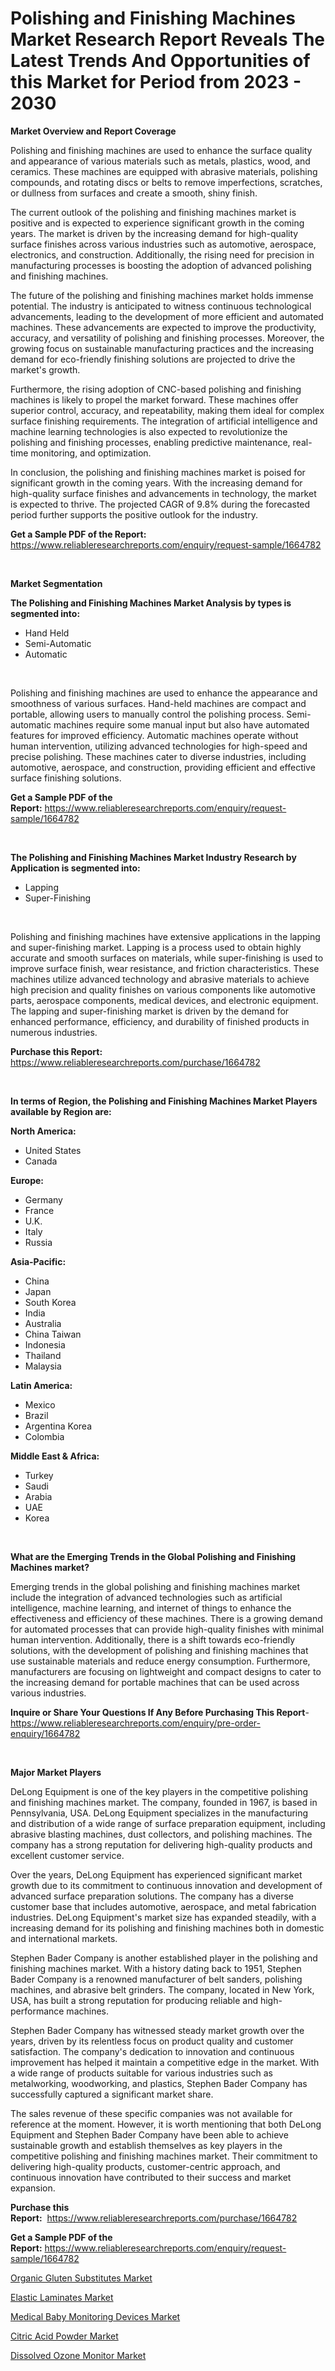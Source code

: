 <p><h1>Polishing and Finishing Machines Market Research Report Reveals The Latest Trends And Opportunities of this Market for Period from 2023 - 2030</h1></p><p><strong>Market Overview and Report Coverage</strong></p>
<p><p>Polishing and finishing machines are used to enhance the surface quality and appearance of various materials such as metals, plastics, wood, and ceramics. These machines are equipped with abrasive materials, polishing compounds, and rotating discs or belts to remove imperfections, scratches, or dullness from surfaces and create a smooth, shiny finish.</p><p>The current outlook of the polishing and finishing machines market is positive and is expected to experience significant growth in the coming years. The market is driven by the increasing demand for high-quality surface finishes across various industries such as automotive, aerospace, electronics, and construction. Additionally, the rising need for precision in manufacturing processes is boosting the adoption of advanced polishing and finishing machines.</p><p>The future of the polishing and finishing machines market holds immense potential. The industry is anticipated to witness continuous technological advancements, leading to the development of more efficient and automated machines. These advancements are expected to improve the productivity, accuracy, and versatility of polishing and finishing processes. Moreover, the growing focus on sustainable manufacturing practices and the increasing demand for eco-friendly finishing solutions are projected to drive the market's growth.</p><p>Furthermore, the rising adoption of CNC-based polishing and finishing machines is likely to propel the market forward. These machines offer superior control, accuracy, and repeatability, making them ideal for complex surface finishing requirements. The integration of artificial intelligence and machine learning technologies is also expected to revolutionize the polishing and finishing processes, enabling predictive maintenance, real-time monitoring, and optimization.</p><p>In conclusion, the polishing and finishing machines market is poised for significant growth in the coming years. With the increasing demand for high-quality surface finishes and advancements in technology, the market is expected to thrive. The projected CAGR of 9.8% during the forecasted period further supports the positive outlook for the industry.</p></p>
<p><strong>Get a Sample PDF of the Report:</strong> <a href="https://www.reliableresearchreports.com/enquiry/request-sample/1664782">https://www.reliableresearchreports.com/enquiry/request-sample/1664782</a></p>
<p>&nbsp;</p>
<p><strong>Market Segmentation</strong></p>
<p><strong>The Polishing and Finishing Machines Market Analysis by types is segmented into:</strong></p>
<p><ul><li>Hand Held</li><li>Semi-Automatic</li><li>Automatic</li></ul></p>
<p>&nbsp;</p>
<p><p>Polishing and finishing machines are used to enhance the appearance and smoothness of various surfaces. Hand-held machines are compact and portable, allowing users to manually control the polishing process. Semi-automatic machines require some manual input but also have automated features for improved efficiency. Automatic machines operate without human intervention, utilizing advanced technologies for high-speed and precise polishing. These machines cater to diverse industries, including automotive, aerospace, and construction, providing efficient and effective surface finishing solutions.</p></p>
<p><strong>Get a Sample PDF of the Report:</strong>&nbsp;<a href="https://www.reliableresearchreports.com/enquiry/request-sample/1664782">https://www.reliableresearchreports.com/enquiry/request-sample/1664782</a></p>
<p>&nbsp;</p>
<p><strong>The Polishing and Finishing Machines Market Industry Research by Application is segmented into:</strong></p>
<p><ul><li>Lapping</li><li>Super-Finishing</li></ul></p>
<p>&nbsp;</p>
<p><p>Polishing and finishing machines have extensive applications in the lapping and super-finishing market. Lapping is a process used to obtain highly accurate and smooth surfaces on materials, while super-finishing is used to improve surface finish, wear resistance, and friction characteristics. These machines utilize advanced technology and abrasive materials to achieve high precision and quality finishes on various components like automotive parts, aerospace components, medical devices, and electronic equipment. The lapping and super-finishing market is driven by the demand for enhanced performance, efficiency, and durability of finished products in numerous industries.</p></p>
<p><strong>Purchase this Report:</strong>&nbsp; <a href="https://www.reliableresearchreports.com/purchase/1664782">https://www.reliableresearchreports.com/purchase/1664782</a></p>
<p>&nbsp;</p>
<p><strong>In terms of Region, the Polishing and Finishing Machines Market Players available by Region are:</strong></p>
<p>
    <p> <strong> North America: </strong>
        <ul>
            <li>United States</li>
            <li>Canada</li>
        </ul>
        </p> 
    <p> <strong> Europe: </strong>
        <ul>
            <li>Germany</li>
            <li>France</li>
            <li>U.K.</li>
            <li>Italy</li>
            <li>Russia</li>
        </ul>
        </p> 
    <p> <strong> Asia-Pacific: </strong>
        <ul>
            <li>China</li>
            <li>Japan</li>
            <li>South Korea</li>
            <li>India</li>
            <li>Australia</li>
            <li>China Taiwan</li>
            <li>Indonesia</li>
            <li>Thailand</li>
            <li>Malaysia</li>
        </ul>
        </p> 
    <p> <strong> Latin America: </strong>
        <ul>
            <li>Mexico</li>
            <li>Brazil</li>
            <li>Argentina Korea</li>
            <li>Colombia</li>
        </ul>
        </p> 
    <p> <strong> Middle East & Africa: </strong>
        <ul>
            <li>Turkey</li>
            <li>Saudi</li>
            <li>Arabia</li>
            <li>UAE</li>
            <li>Korea</li>
        </ul>
    </p>
    </p>
<p>&nbsp;</p>
<p><strong>What are the Emerging Trends in the Global Polishing and Finishing Machines market?</strong></p>
<p><p>Emerging trends in the global polishing and finishing machines market include the integration of advanced technologies such as artificial intelligence, machine learning, and internet of things to enhance the effectiveness and efficiency of these machines. There is a growing demand for automated processes that can provide high-quality finishes with minimal human intervention. Additionally, there is a shift towards eco-friendly solutions, with the development of polishing and finishing machines that use sustainable materials and reduce energy consumption. Furthermore, manufacturers are focusing on lightweight and compact designs to cater to the increasing demand for portable machines that can be used across various industries.</p></p>
<p><strong>Inquire or Share Your Questions If Any Before Purchasing This Report</strong>- <a href="https://www.reliableresearchreports.com/enquiry/pre-order-enquiry/1664782">https://www.reliableresearchreports.com/enquiry/pre-order-enquiry/1664782</a></p>
<p>&nbsp;</p>
<p><strong>Major Market Players</strong></p>
<p><p>DeLong Equipment is one of the key players in the competitive polishing and finishing machines market. The company, founded in 1967, is based in Pennsylvania, USA. DeLong Equipment specializes in the manufacturing and distribution of a wide range of surface preparation equipment, including abrasive blasting machines, dust collectors, and polishing machines. The company has a strong reputation for delivering high-quality products and excellent customer service.</p><p>Over the years, DeLong Equipment has experienced significant market growth due to its commitment to continuous innovation and development of advanced surface preparation solutions. The company has a diverse customer base that includes automotive, aerospace, and metal fabrication industries. DeLong Equipment's market size has expanded steadily, with a increasing demand for its polishing and finishing machines both in domestic and international markets.</p><p>Stephen Bader Company is another established player in the polishing and finishing machines market. With a history dating back to 1951, Stephen Bader Company is a renowned manufacturer of belt sanders, polishing machines, and abrasive belt grinders. The company, located in New York, USA, has built a strong reputation for producing reliable and high-performance machines.</p><p>Stephen Bader Company has witnessed steady market growth over the years, driven by its relentless focus on product quality and customer satisfaction. The company's dedication to innovation and continuous improvement has helped it maintain a competitive edge in the market. With a wide range of products suitable for various industries such as metalworking, woodworking, and plastics, Stephen Bader Company has successfully captured a significant market share.</p><p>The sales revenue of these specific companies was not available for reference at the moment. However, it is worth mentioning that both DeLong Equipment and Stephen Bader Company have been able to achieve sustainable growth and establish themselves as key players in the competitive polishing and finishing machines market. Their commitment to delivering high-quality products, customer-centric approach, and continuous innovation have contributed to their success and market expansion.</p></p>
<p><strong>Purchase this Report:</strong>&nbsp;&nbsp;<a href="https://www.reliableresearchreports.com/purchase/1664782">https://www.reliableresearchreports.com/purchase/1664782</a></p>
<p></p>
<p><strong>Get a Sample PDF of the Report:</strong>&nbsp;<a href="https://www.reliableresearchreports.com/enquiry/request-sample/1664782">https://www.reliableresearchreports.com/enquiry/request-sample/1664782</a></p>
<p><p><a href="https://www.linkedin.com/pulse/organic-gluten-substitutes-market-research-report-provides/">Organic Gluten Substitutes Market</a></p><p><a href="https://www.linkedin.com/pulse/elastic-laminates-market-research-report-unlocks-analysis/">Elastic Laminates Market</a></p><p><a href="https://www.linkedin.com/pulse/decoding-medical-baby-monitoring-devices-market-deep-dive-latest/">Medical Baby Monitoring Devices Market</a></p><p><a href="https://medium.com/@cierrahayes645/citric-acid-powder-market-size-growth-forecast-2023-2030-4533e67c09a8">Citric Acid Powder Market</a></p><p><a href="https://medium.com/@lowellgreen2023/dissolved-ozone-monitor-market-size-growth-forecast-2023-2030-33c49e1bbbf8">Dissolved Ozone Monitor Market</a></p></p>